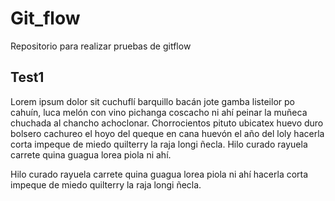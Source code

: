 # Git_flow
Repositorio para realizar pruebas de gitflow

## Test1
Lorem ipsum dolor sit cuchuflí barquillo bacán jote gamba listeilor po cahuín, luca melón con vino pichanga coscacho ni ahí peinar la muñeca chuchada al chancho achoclonar. Chorrocientos pituto ubicatex huevo duro bolsero cachureo el hoyo del queque en cana huevón el año del loly hacerla corta impeque de miedo quilterry la raja longi ñecla. Hilo curado rayuela carrete quina guagua lorea piola ni ahí.

Hilo curado rayuela carrete quina guagua lorea piola ni ahí hacerla corta impeque de miedo quilterry la raja longi ñecla.